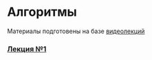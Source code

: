# Алгоритмы

Материалы подготовены на базе [видеолекций](https://www.youtube.com/playlist?list=PL6Wui14DvQPySdPv5NUqV3i8sDbHkCKC5)

### <c>[Лекция №1](https://www.youtube.com/watch?v=QLhqYNsPIVo&list=PL6Wui14DvQPySdPv5NUqV3i8sDbHkCKC5&ab_channel=%D0%AF%D0%BD%D0%B4%D0%B5%D0%BA%D1%81%D0%9E%D0%B1%D1%80%D0%B0%D0%B7%D0%BE%D0%B2%D0%B0%D0%BD%D0%B8%D0%B5)</c>
